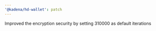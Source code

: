 ```yaml
---
'@kadena/hd-wallet': patch
---
```


Improved the encryption security by setting 310000 as default iterations
